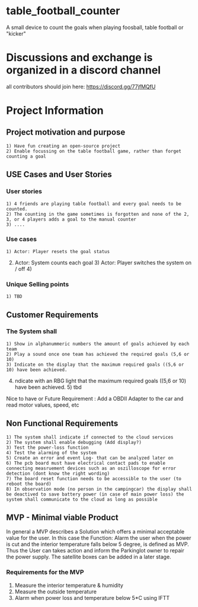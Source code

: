 # table_football_counter
A small device to count the goals when playing foosball, table football or "kicker"


# Discussions and exchange is organized in a discord channel
all contributors should join here: https://discord.gg/77jfMQfU


# Project Information

## Project motivation and purpose 
	1) Have fun creating an open-source project 
	2) Enable focussing on the table football game, rather than forget counting a goal
	

## USE Cases and User Stories

### User stories
	1) 4 friends are playing table football and every goal needs to be counted.
	2) The counting in the game sometimes is forgotten and none of the 2, 3, or 4 players adds a goal to the manual counter
	3) ....

### Use cases
	1) Actor: Player resets the goal status
  2) Actor: System counts each goal 
	3) Actor: Player switches the system on / off
	4) 
	
### Unique Selling points
	1) TBD 
  
## Customer Requirements
### The System shall
	1) Show in alphanummeric numbers the amount of goals achieved by each team
	2) Play a sound once one team has achieved the required goals (5,6 or 10)
	3) Indicate on the display that the maximum required goals ((5,6 or 10) have been achieved.
  4) ndicate with an RBG light that the maximum required goals ((5,6 or 10) have been achieved.
	5) tbd
	
	

Nice to have or Future Requirement : Add a OBDII Adapter to the car and read motor values, speed, etc

## Non Functional Requirements
	1) The system shall indicate if connected to the cloud services
	2) The system shall enable debugging (Add display?)
	3) Test the power-loss function
	4) Test the alarming of the system
	5) Create an error and event Log- that can be analyzed later on
	6) The pcb board must have electrical contact pads to enable connecting measruement devices such as an oszilloscope for error detection (dont know the right wording)
	7) The board reset function needs to be accessible to the user (to reboot the board)
	8) In observation mode (no person in the campingcar) the display shall be deactived to save battery power (in case of main power loss) the system shall communicate to the cloud as long as possible 
	
	
	



## MVP - Minimal viable Product
In general a MVP describes a Solution which offers a minimal acceptable value for the user. In this case the Function: Alarm the user when the power is cut and the interior temperature falls below 5 degree, is defined as MVP. Thus the User can takes action and inform the Parkinglot owner to repair the power supply.
The satellite boxes can be added in a later stage.

### Requirements for the MVP
1) Measure the interior temperature & humidity
2) Measure the outside temperature
3) Alarm when power loss and temperature below 5*C using IFTT
